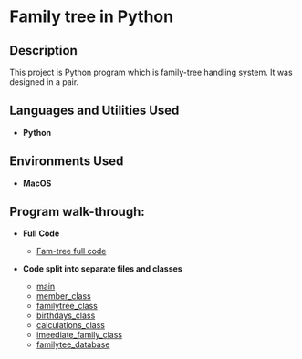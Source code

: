 <h1>Family tree in Python</h1>


<h2>Description</h2> This project is Python program which is family-tree handling system. It was designed in a pair.
<br />


<h2>Languages and Utilities Used</h2>

- <b>Python</b> 

<h2>Environments Used </h2>

- <b>MacOS</b>

<h2>Program walk-through:</h2>

- <b>Full Code </b>
  - [Fam-tree full code](https://github.com/levnnaz/Family-tree-in-Python-/blob/main/Coursework_1_full_code.py)

- <b> Code split into separate files and classes</b>
  - [main](https://github.com/levnnaz/Family-tree-in-Python-/blob/main/main.py)
  - [member_class](https://github.com/levnnaz/Family-tree-in-Python-/blob/main/member_class.py)
  - [familytree_class](https://github.com/levnnaz/Family-tree-in-Python-/blob/main/familytree_class.py)
  - [birthdays_class](https://github.com/levnnaz/Family-tree-in-Python-/blob/main/birthdays_class.py)
  - [calculations_class](https://github.com/levnnaz/Family-tree-in-Python-/blob/main/calculations_class.py)
  - [imeediate_family_class](https://github.com/levnnaz/Family-tree-in-Python-/blob/main/immediate_family_class.py)
  - [familytee_database](https://github.com/levnnaz/Family-tree-in-Python-/blob/main/familytree_database.py)
  

